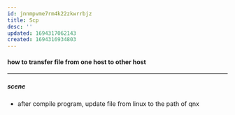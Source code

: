 ```yaml
---
id: jnnmpvme7rm4k22zkwrrbjz
title: Scp
desc: ''
updated: 1694317062143
created: 1694316934803
---
```


#### how to transfer file from one host to other host
-------

##### scene
- after compile program, update file from linux to the path of qnx
